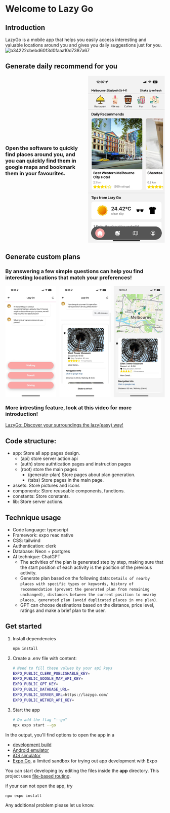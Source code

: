 # Welcome to Lazy Go

## Introduction

LazyGo is a mobile app that helps you easily access interesting and valuable locations around you and gives you daily suggestions just for you.
![b34222cbebd60f3d0faaa10d7387a67](https://github.com/user-attachments/assets/144a7677-59d4-4a15-87b8-60c9e6d75805)

## Generate daily recommend for you

<div style="display: flex; align-items: center;">
  <div style="flex: 1; padding-right: 20px;">
  <h3>
Open the software to quickly find places around you, and you can quickly find them in google maps and bookmark them in your favourites.</h3>  </div>
  <div style="flex: 1;">
    <img src="./assets/images/onboarding1.png" alt="Daily Recommend" style="width: 100%; max-width: 500px;"/>
  </div>
</div>

## Generate custom plans

### By answering a few simple questions can help you find interesting locations that match your preferences!

<div style="display: flex; justify-content: space-between; gap: 10px;">
  <img src="./assets/images/onboarding2.png" alt="Custom Plan 1" style="width: 32%;"/>
  <img src="./assets/images/onboarding3.png" alt="Custom Plan 2" style="width: 32%;"/>
  <img src="./assets/images/onboarding4.png" alt="Custom Plan 3" style="width: 32%;"/>
</div>

### More intresting feature, look at this video for more introduction!

[LazyGo: Discover your surroundings the lazy(easy) way!](https://www.youtube.com/watch?v=qvHTNx8yShg)

## Code structure:

- app: Store all app pages design.
  - (api) store server action api
  - (auth) store authtication pages and instruction pages
  - (root) store the main pages
    - (generate-plan) Store pages about plan generation.
    - (tabs) Store pages in the main page.
- assets: Store pictures and icons
- components: Store reuseable components, functions.
- constants: Store constants.
- lib: Store server actions.

## Technique usage

- Code language: typescript
- Framework: expo reac native
- CSS: tailwind
- Authentication: clerk
- Database: Neon + postgres
- AI technique: ChatGPT
  - The activities of the plan is generated step by step, making sure that the start position of each activity is the position of the previous activity.
  - Generate plan based on the following data: `Details of nearby places with specific types or keywords, history of recommendation (prevent the generated plan from remaining unchanged), distances between the current position to nearby places, generated plan (avoid duplicated places in one plan)`.
  - GPT can choose destinations based on the distance, price level, ratings and make a brief plan to the user.

## Get started

1. Install dependencies

   ```bash
   npm install
   ```

2. Create a .env file with content:

   ```bash
   # Need to fill these values by your api keys
   EXPO_PUBLIC_CLERK_PUBLISHABLE_KEY=
   EXPO_PUBLIC_GOOGLE_MAP_API_KEY=
   EXPO_PUBLIC_GPT_KEY=
   EXPO_PUBLIC_DATABASE_URL=
   EXPO_PUBLIC_SERVER_URL=https://lazygo.com/
   EXPO_PUBLIC_WETHER_API_KEY=
   ```

3. Start the app

   ```bash
   # Do add the flag "--go"
   npx expo start --go
   ```

In the output, you'll find options to open the app in a

- [development build](https://docs.expo.dev/develop/development-builds/introduction/)
- [Android emulator](https://docs.expo.dev/workflow/android-studio-emulator/)
- [iOS simulator](https://docs.expo.dev/workflow/ios-simulator/)
- [Expo Go](https://expo.dev/go), a limited sandbox for trying out app development with Expo

You can start developing by editing the files inside the **app** directory. This project uses [file-based routing](https://docs.expo.dev/router/introduction).

if your can not open the app, try

```bash
npx expo install
```

Any additional problem please let us know.
